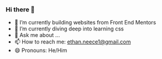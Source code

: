 ### Hi there 👋

- 🔭 I’m currently building websites from Front End Mentors
- 🌱 I’m currently diving deep into learning css
- 💬 Ask me about ...
- 📫 How to reach me: ethan.neece1@gmail.com
- 😄 Pronouns: He/Him


